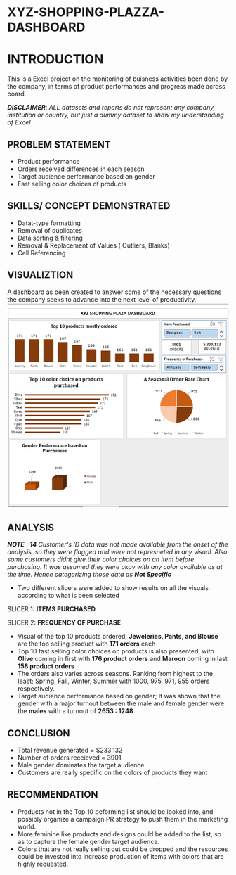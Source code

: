 # XYZ-SHOPPING-PLAZZA-DASHBOARD

# INTRODUCTION
This is a Excel project on the monitoring of buisness activities been done by the company, in terms of product performances and progress made across board.

**_DISCLAIMER_**: _ALL datasets and reports do not represent any company, institution or country, but just a dummy dataset to show my understanding of Excel_

## PROBLEM STATEMENT
- Product performance
- Orders received differences in each season
- Target audience performance based on gender
- Fast selling color choices of products

## SKILLS/ CONCEPT DEMONSTRATED
- Datat-type formatting
- Removal of duplicates
- Data sorting & filtering
- Removal & Replacement of Values ( Outliers, Blanks)
- Cell Referencing 

## VISUALIZTION
A dashboard as been created to answer some of the necessary questions the company seeks to advance into the next level of productivity.
![XYZ](https://github.com/Dhevyoung/XYZ-SHOPPING-PLAZZA-DASHBOARD/blob/main/XYZ%20DASHBOARD.png)

## ANALYSIS
**_NOTE_** : _**14** Customer's ID data was not made available from the onset of the analysis, so they were flagged and were not represneted in any visual.
Also some customers didnt give their color choices on an item before purchasing. It was assumed they were okay with any color available as at the time. Hence categorizing those data as **Not Specific**_

- Two different slicers were added to show results on all the visuals according to what is been selected
  
SLICER 1: **ITEMS PURCHASED**

SLICER 2: **FREQUENCY OF PURCHASE**

- Visual of the top 10 products ordered, **Jeweleries, Pants, and Blouse** are the top selling product with **171 orders** each
- Top 10 fast selling color choices on products is also presented, with **Olive** coming in first with  **176 product orders** and **Maroon** coming in last **158 product orders**
- The orders also varies across seasons.
 Ranking from highest to the least; Spring, Fall, Winter, Summer with 1000, 975, 971, 955 orders respectively.
- Target audience performance based on gender; It was shown that the gender with a major turnout between the male and female gender were the **males** with a turnout of **2653 : 1248**

## CONCLUSION
- Total revenue generated = $233,132
- Number of orders receieved = 3901
- Male gender dominates the target audience
- Customers are really specific on the colors of products they want


## RECOMMENDATION
- Products not in the Top 10 peforming list should be looked into, and possibly organize a campaign PR strategy to push them in the marketing world.
- More feminine like products and designs could be added to the list, so as to capture the female gender target audience.
- Colors that are not really selling out could be dropped and the resources could be invested into increase production of items with colors that are highly requested.

